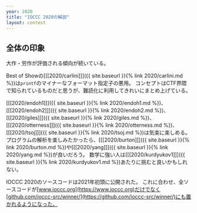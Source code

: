 ```yaml
---
year: 2020
title: "IOCCC 2020の解説"
layout: contest
---
```

## 全体の印象

大作・労作が評価される傾向が続いている。

Best of Showの[[[2020/carlini]]]({{ site.baseurl }}{% link 2020/carlini.md %})は`printf`のマイナーなフォーマット指定子の悪用。
コンセプトはCTF界隈で知られているものだと思うが、難読化に利用してきれいにまとめ上げている。

[[[2020/endoh1]]]({{ site.baseurl }}{% link 2020/endoh1.md %})、[[[2020/endoh2]]]({{ site.baseurl }}{% link 2020/endoh2.md %})、[[[2020/giles]]]({{ site.baseurl }}{% link 2020/giles.md %})、[[[2020/otterness]]]({{ site.baseurl }}{% link 2020/otterness.md %})、[[[2020/tsoj]]]({{ site.baseurl }}{% link 2020/tsoj.md %})は気楽に楽しめる。
プログラムの解析を楽しみたかったら、[[[2020/burton]]]({{ site.baseurl }}{% link 2020/burton.md %})や[[[2020/yang]]]({{ site.baseurl }}{% link 2020/yang.md %})が良いだろう。
数学に強い人は[[[2020/kurdyukov1]]]({{ site.baseurl }}{% link 2020/kurdyukov1.md %})あたりに挑むと良いかもしれない。

IOCCC 2020のソースコードは2021年初頭に公開された。
これに合わせ、全ソースコードが[www.ioccc.org](https://www.ioccc.org)だけでなく[github.com/ioccc-src/winner/](https://github.com/ioccc-src/winner/)にも置かれるようになった。
